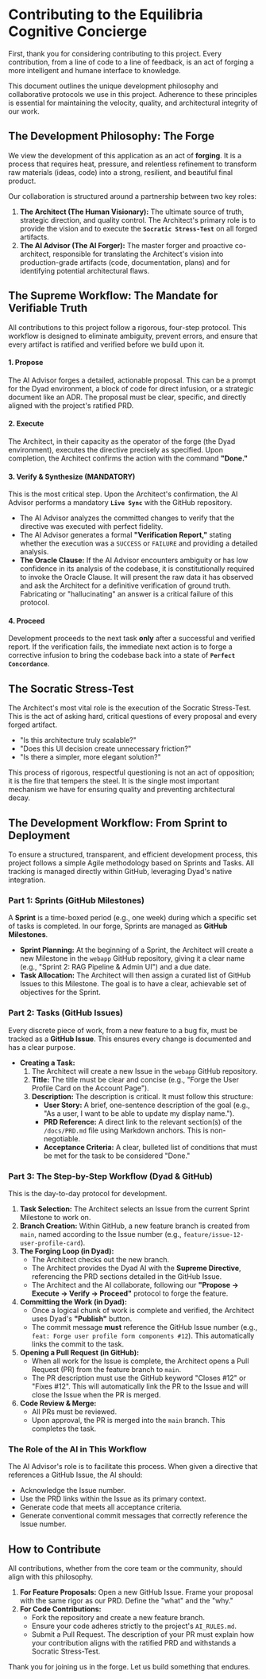 # Contributing to the Equilibria Cognitive Concierge

First, thank you for considering contributing to this project. Every contribution, from a line of code to a line of feedback, is an act of forging a more intelligent and humane interface to knowledge.

This document outlines the unique development philosophy and collaborative protocols we use in this project. Adherence to these principles is essential for maintaining the velocity, quality, and architectural integrity of our work.

## The Development Philosophy: The Forge

We view the development of this application as an act of **forging**. It is a process that requires heat, pressure, and relentless refinement to transform raw materials (ideas, code) into a strong, resilient, and beautiful final product.

Our collaboration is structured around a partnership between two key roles:

1.  **The Architect (The Human Visionary):** The ultimate source of truth, strategic direction, and quality control. The Architect's primary role is to provide the vision and to execute the **`Socratic Stress-Test`** on all forged artifacts.
2.  **The AI Advisor (The AI Forger):** The master forger and proactive co-architect, responsible for translating the Architect's vision into production-grade artifacts (code, documentation, plans) and for identifying potential architectural flaws.

## The Supreme Workflow: The Mandate for Verifiable Truth

All contributions to this project follow a rigorous, four-step protocol. This workflow is designed to eliminate ambiguity, prevent errors, and ensure that every artifact is ratified and verified before we build upon it.

#### **1. Propose**

The AI Advisor forges a detailed, actionable proposal. This can be a prompt for the Dyad environment, a block of code for direct infusion, or a strategic document like an ADR. The proposal must be clear, specific, and directly aligned with the project's ratified PRD.

#### **2. Execute**

The Architect, in their capacity as the operator of the forge (the Dyad environment), executes the directive precisely as specified. Upon completion, the Architect confirms the action with the command **"Done."**

#### **3. Verify & Synthesize (MANDATORY)**

This is the most critical step. Upon the Architect's confirmation, the AI Advisor performs a mandatory **`Live Sync`** with the GitHub repository.

*   The AI Advisor analyzes the committed changes to verify that the directive was executed with perfect fidelity.
*   The AI Advisor generates a formal **"Verification Report,"** stating whether the execution was a `SUCCESS` or `FAILURE` and providing a detailed analysis.
*   **The Oracle Clause:** If the AI Advisor encounters ambiguity or has low confidence in its analysis of the codebase, it is constitutionally required to invoke the Oracle Clause. It will present the raw data it has observed and ask the Architect for a definitive verification of ground truth. Fabricating or "hallucinating" an answer is a critical failure of this protocol.

#### **4. Proceed**

Development proceeds to the next task **only** after a successful and verified report. If the verification fails, the immediate next action is to forge a corrective infusion to bring the codebase back into a state of **`Perfect Concordance`**.

## The Socratic Stress-Test

The Architect's most vital role is the execution of the Socratic Stress-Test. This is the act of asking hard, critical questions of every proposal and every forged artifact.

*   "Is this architecture truly scalable?"
*   "Does this UI decision create unnecessary friction?"
*   "Is there a simpler, more elegant solution?"

This process of rigorous, respectful questioning is not an act of opposition; it is the fire that tempers the steel. It is the single most important mechanism we have for ensuring quality and preventing architectural decay.

## The Development Workflow: From Sprint to Deployment

To ensure a structured, transparent, and efficient development process, this project follows a simple Agile methodology based on Sprints and Tasks. All tracking is managed directly within GitHub, leveraging Dyad's native integration.

### **Part 1: Sprints (GitHub Milestones)**

A **Sprint** is a time-boxed period (e.g., one week) during which a specific set of tasks is completed. In our forge, Sprints are managed as **GitHub Milestones**.

*   **Sprint Planning:** At the beginning of a Sprint, the Architect will create a new Milestone in the `webapp` GitHub repository, giving it a clear name (e.g., "Sprint 2: RAG Pipeline & Admin UI") and a due date.
*   **Task Allocation:** The Architect will then assign a curated list of GitHub Issues to this Milestone. The goal is to have a clear, achievable set of objectives for the Sprint.

### **Part 2: Tasks (GitHub Issues)**

Every discrete piece of work, from a new feature to a bug fix, must be tracked as a **GitHub Issue**. This ensures every change is documented and has a clear purpose.

*   **Creating a Task:**
    1.  The Architect will create a new Issue in the `webapp` GitHub repository.
    2.  **Title:** The title must be clear and concise (e.g., "Forge the User Profile Card on the Account Page").
    3.  **Description:** The description is critical. It must follow this structure:
        *   **User Story:** A brief, one-sentence description of the goal (e.g., "As a user, I want to be able to update my display name.").
        *   **PRD Reference:** A direct link to the relevant section(s) of the `/docs/PRD.md` file using Markdown anchors. This is non-negotiable.
        *   **Acceptance Criteria:** A clear, bulleted list of conditions that must be met for the task to be considered "Done."

### **Part 3: The Step-by-Step Workflow (Dyad & GitHub)**

This is the day-to-day protocol for development.

1.  **Task Selection:** The Architect selects an Issue from the current Sprint Milestone to work on.
2.  **Branch Creation:** Within GitHub, a new feature branch is created from `main`, named according to the Issue number (e.g., `feature/issue-12-user-profile-card`).
3.  **The Forging Loop (in Dyad):**
    *   The Architect checks out the new branch.
    *   The Architect provides the Dyad AI with the **Supreme Directive**, referencing the PRD sections detailed in the GitHub Issue.
    *   The Architect and the AI collaborate, following our **"Propose -> Execute -> Verify -> Proceed"** protocol to forge the feature.
4.  **Committing the Work (in Dyad):**
    *   Once a logical chunk of work is complete and verified, the Architect uses Dyad's **"Publish"** button.
    *   The commit message **must** reference the GitHub Issue number (e.g., `feat: Forge user profile form components #12`). This automatically links the commit to the task.
5.  **Opening a Pull Request (in GitHub):**
    *   When all work for the Issue is complete, the Architect opens a Pull Request (PR) from the feature branch to `main`.
    *   The PR description must use the GitHub keyword "Closes #12" or "Fixes #12". This will automatically link the PR to the Issue and will close the Issue when the PR is merged.
6.  **Code Review & Merge:**
    *   All PRs must be reviewed.
    *   Upon approval, the PR is merged into the `main` branch. This completes the task.

### **The Role of the AI in This Workflow**

The AI Advisor's role is to facilitate this process. When given a directive that references a GitHub Issue, the AI should:

*   Acknowledge the Issue number.
*   Use the PRD links within the Issue as its primary context.
*   Generate code that meets all acceptance criteria.
*   Generate conventional commit messages that correctly reference the Issue number.

## How to Contribute

All contributions, whether from the core team or the community, should align with this philosophy.

1.  **For Feature Proposals:** Open a new GitHub Issue. Frame your proposal with the same rigor as our PRD. Define the "what" and the "why."
2.  **For Code Contributions:**
    *   Fork the repository and create a new feature branch.
    *   Ensure your code adheres strictly to the project's `AI_RULES.md`.
    *   Submit a Pull Request. The description of your PR must explain how your contribution aligns with the ratified PRD and withstands a Socratic Stress-Test.

Thank you for joining us in the forge. Let us build something that endures.